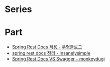 # Series

# Part
- [Spring Rest Docs 적용 - 우형블로그](https://techblog.woowahan.com/2597/)
- [spring rest docs 정리 - insanelysimple](https://insanelysimple.tistory.com/321?category=962993)
- [Spring Rest Docs VS Swagger - monkeydugi](https://velog.io/@monkeydugi/Spring-Rest-Docs-%EC%B1%84%ED%83%9D-%EC%9D%B4%EC%9C%A0)
